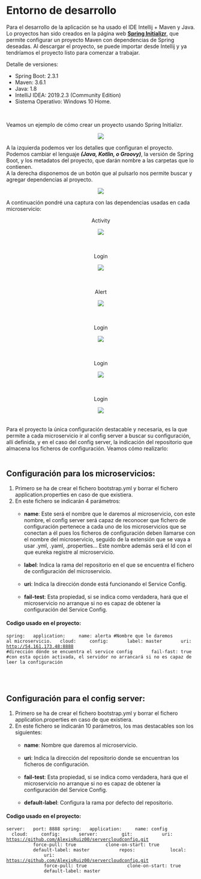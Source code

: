 # Entorno de desarrollo

Para el desarrollo de la aplicación se ha usado el IDE Intellij + Maven y Java. Lo proyectos han sido creados en la página web
[**Spring Initializr**](https://start.spring.io/), que permite configurar un proyecto Maven con dependencias de
Spring deseadas. Al descargar el proyecto, se puede importar desde Intellij y ya tendríamos el proyecto listo
para comenzar a trabajar.
<br>

Detalle de versiones:

-  Spring Boot: 2.3.1
-  Maven: 3.6.1
-  Java: 1.8
-  IntelliJ IDEA: 2019.2.3 (Community Edition)
-  Sistema Operativo: Windows 10 Home.

<br>

Veamos un ejemplo de cómo crear un proyecto usando Spring Initializr.<br>

<div align="center" />
<img src="./img/init1.jpg" />
</div>

A la izquierda podemos ver los detalles que configuran el proyecto. Podemos cambiar el lenguaje ***(Java, Kotlin, o Groovy)***,
la versión de Spring Boot, y los metadatos del proyecto, que darán nombre a las carpetas que lo contienen.<br>
A la derecha disponemos de un botón que al pulsarlo nos permite buscar y agregar dependencias al proyecto.

<div align="center" />
<img src="./img/init2.jpg" />
</div>

A continuación pondré una captura con las dependencias usadas en cada microservicio:


<div align="center" />
<p>Activity</p>
<img src="./img/initActivity.jpg" />
</div>

<br>
<br>

<div align="center" />
<p>Login</p>
<img src="./img/initLogin.jpg" />
</div>

<br>
<br>

<div align="center" />
<p>Alert</p>
<img src="./img/initAlert.jpg" />
</div>

<br>
<br>

<div align="center" />
<p>Login</p>
<img src="./img/initGateway.jpg" />
</div>

<br>
<br>

<div align="center" />
<p>Login</p>
<img src="./img/initEureka.jpg" />
</div>

<br>
<br>

<div align="center" />
<p>Login</p>
<img src="./img/initConfig.jpg" />
</div>

<br>




<br>
Para el proyecto la única configuración destacable y necesaria, es la que permite a cada microservicio ir al config
server a buscar su configuración, allí definida, y en el caso del config server, la indicación del repositorio
que almacena los ficheros de configuración. Veamos cómo realizarlo:

<br>
<br>

## Configuración para los microservicios:

1. Primero se ha de crear el fichero bootstrap.yml y borrar el fichero application.properties en caso de que existiera.
2. En este fichero se indicarán 4 parámetros:
    <br><br>
    - **name**: Este será el nombre que le daremos al microservicio, con este nombre, el config server será capaz de
        reconocer que fichero de configuración pertenece a cada uno de los microservicios que se conectan a él
        pues los ficheros de configuración deben llamarse con el nombre del microservicio, seguido de la extensión
        que se vaya a usar .yml, .yaml, .properties... Este nombre además será el Id con el que eureka registre
        al microservicio.
        <br><br>
    - **label**: Indica la rama del repositorio en el que se encuentra el fichero de configuración del microservicio.
        <br><br>
    - **uri**: Indica la dirección donde está funcionando el Service Config.
        <br><br>
    - **fail-test**: Esta propiedad, si se indica como verdadera, hará que el microservicio no arranque si no es capaz
                 de obtener la configuración del Service Config.

#### Codigo usado en el proyecto:

<code>spring:
  application:
    name: alerta #Nombre que le daremos al microservicio.
  cloud:
    config:
      label: master
      uri: http://54.161.173.48:8888  #dirección dónde se encuentra el service config
      fail-fast: true             #con esta opción activada, el servidor no arrancará si no es capaz de leer la configuración
</code>

<br>
<br>




## Configuración para el config server:

1. Primero se ha de crear el fichero bootstrap.yml y borrar el fichero application.properties en caso de que existiera.
2. En este fichero se indicarán 10 parámetros, los mas destacables son los siguientes:
    <br><br>
    - **name**: Nombre que daremos al microservicio.
        <br><br>
    - **uri**: Indica la dirección del repositorio donde se encuentran los ficheros de configuración.
        <br><br>
    - **fail-test**: Esta propiedad, si se indica como verdadera, hará que el microservicio no arranque si no es capaz
                 de obtener la configuración del Service Config.
        <br><br>
    - **default-label**: Configura la rama por defecto del repositorio.

#### Codigo usado en el proyecto:

<code>server:
  port: 8888
spring:
  application:
    name: config
  cloud:
    config:
      server:
        git:
          uri: https://github.com/AlexisRuiz00/servercloudconfig.git
          force-pull: true
          clone-on-start: true
          default-label: master
          repos:
            local:
              uri: https://github.com/AlexisRuiz00/servercloudconfig.git
              force-pull: true
              clone-on-start: true
              default-label: master<code>

